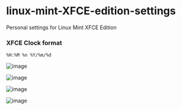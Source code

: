 # linux-mint-XFCE-edition-settings
Personal settings for Linux Mint XFCE Edition

### XFCE Clock format
`%H:%M %n %Y/%m/%d`  

![image](https://user-images.githubusercontent.com/21064622/127105539-8ca238b1-bb77-427a-ab76-64af4cafabcb.png)


![image](https://user-images.githubusercontent.com/21064622/127105262-b27554cb-f1e3-4e16-a3da-90cd62786f93.png)


![image](https://user-images.githubusercontent.com/21064622/127105166-1996c666-f1c8-45f5-aa9a-f44c1d2207d5.png)


![image](https://user-images.githubusercontent.com/21064622/127104971-5412fd0f-a70c-4a0a-807b-ac0a493e1fb8.png)
